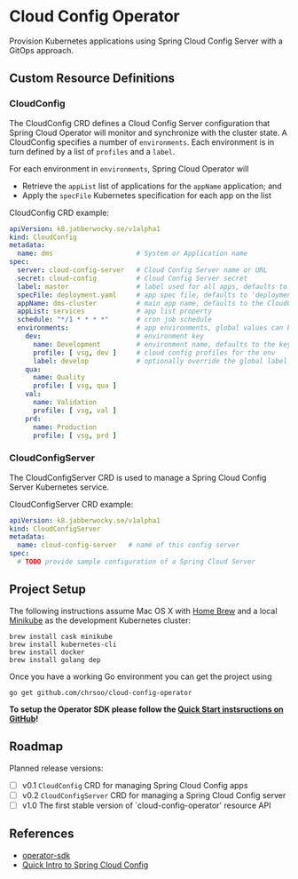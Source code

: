 # Cloud Config Operator
Provision Kubernetes applications using Spring Cloud Config Server
with a GitOps approach.

## Custom Resource Definitions
### CloudConfig
The CloudConfig CRD defines a Cloud Config Server configuration that Spring Cloud
Operator will monitor and synchronize with the cluster state. A CloudConfig
specifies a number of `environments`. Each environment is in turn defined by a
list of `profiles` and a `label`.

For each environment in `environments`, Spring Cloud Operator will

* Retrieve the `appList` list of applications for the `appName` application; and
* Apply the `specFile` Kubernetes specification for each app on the list

CloudConfig CRD example:

```yaml
apiVersion: k8.jabberwocky.se/v1alpha1
kind: CloudConfig
metadata:
  name: dms                     # System or Application name
spec:
  server: cloud-config-server   # Cloud Config Server name or URL
  secret: cloud-config          # Cloud Config Server secret
  label: master                 # label used for all apps, defaults to 'master'
  specFile: deployment.yaml     # app spec file, defaults to 'deployment.yaml'
  appName: dms-cluster          # main app name, defaults to the CloudConfig name
  appList: services             # app list property
  schedule: "*/1 * * * *"       # cron job schedule
  environments:                 # app environments, global values can be overridden
    dev:                        # environment key
      name: Development         # environment name, defaults to the key value
      profile: [ vsg, dev ]     # cloud config profiles for the env
      label: develop            # optionally override the global label
    qua:
      name: Quality
      profile: [ vsg, qua ]
    val:
      name: Validation
      profile: [ vsg, val ]
    prd:
      name: Production
      profile: [ vsg, prd ]
```
### CloudConfigServer
The CloudConfigServer CRD is used to manage a Spring Cloud Config Server Kubernetes service.

CloudConfigServer CRD example:
```yaml
apiVersion: k8.jabberwocky.se/v1alpha1
kind: CloudConfigServer
metadata:
  name: cloud-config-server   # name of this config server
spec:
  # TODO provide sample configuration of a Spring Cloud Server
```
## Project Setup
The following instructions assume Mac OS X with [Home Brew](https://brew.sh/) and a local [Minikube](https://github.com/kubernetes/minikube) as the development Kubernetes cluster:

    brew install cask minikube
    brew install kubernetes-cli
    brew install docker
    brew install golang dep

Once you have a working Go environment you can get the project using

    go get github.com/chrsoo/cloud-config-operator

__To setup the Operator SDK please follow the [Quick Start instsructions on GitHub](https://github.com/operator-framework/operator-sdk#quick-start)!__

## Roadmap
Planned release versions:

- [ ] v0.1 `CloudConfig` CRD for managing Spring Cloud Config apps
- [ ] v0.2 `CloudConfigServer` CRD for managing a Spring Cloud Config server
- [ ] v1.0 The first stable version of `cloud-config-operator' resource API

## References
* [operator-sdk](https://github.com/operator-framework/operator-sdk)
* [Quick Intro to Spring Cloud Config](https://www.baeldung.com/spring-cloud-configuration)
